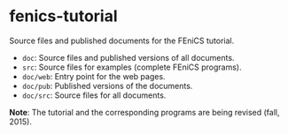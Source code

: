 # fenics-tutorial

Source files and published documents for the FEniCS tutorial.

 * `doc`: Source files and published versions of all documents.
 * `src`: Source files for examples (complete FEniCS programs).
 * `doc/web`: Entry point for the web pages.
 * `doc/pub`: Published versions of the documents.
 * `doc/src`: Source files for all documents.

**Note**: The tutorial and the corresponding programs are being revised
(fall, 2015).